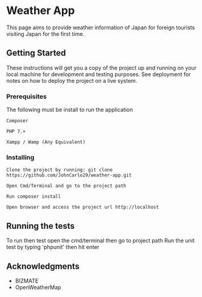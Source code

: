 # Weather App

This page aims to provide weather information of Japan for foreign tourists visiting Japan for the first time.

## Getting Started

These instructions will get you a copy of the project up and running on your local machine for development and testing purposes. See deployment for notes on how to deploy the project on a live system.

### Prerequisites

The following must be install to run the application

```
Composer
```
```
PHP 7.+
```
```
Xampp / Wamp (Any Equivalent)
```

### Installing

```
Clone the project by running: git clone https://github.com/JohnCarlo29/weather-app.git
```
```
Open Cmd/Terminal and go to the project path
```
```
Run composer install
```
```
Open browser and access the project url http://localhost
```


## Running the tests

To run then test open the cmd/terminal then go to project path
Run the unit test by typing 'phpunit' then hit enter


## Acknowledgments

* BIZMATE
* OpenWeatherMap
